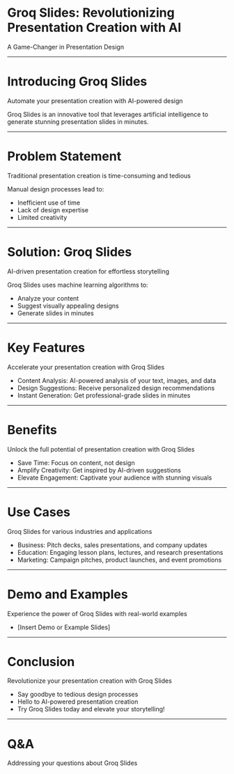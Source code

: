 # Groq Slides: Revolutionizing Presentation Creation with AI

A Game-Changer in Presentation Design

---

# Introducing Groq Slides

Automate your presentation creation with AI-powered design

Groq Slides is an innovative tool that leverages artificial intelligence to generate stunning presentation slides in minutes.

---

# Problem Statement

Traditional presentation creation is time-consuming and tedious

Manual design processes lead to:

* Inefficient use of time
* Lack of design expertise
* Limited creativity

---

# Solution: Groq Slides

AI-driven presentation creation for effortless storytelling

Groq Slides uses machine learning algorithms to:

* Analyze your content
* Suggest visually appealing designs
* Generate slides in minutes

---

# Key Features

Accelerate your presentation creation with Groq Slides

* Content Analysis: AI-powered analysis of your text, images, and data
* Design Suggestions: Receive personalized design recommendations
* Instant Generation: Get professional-grade slides in minutes

---

# Benefits

Unlock the full potential of presentation creation with Groq Slides

* Save Time: Focus on content, not design
* Amplify Creativity: Get inspired by AI-driven suggestions
* Elevate Engagement: Captivate your audience with stunning visuals

---

# Use Cases

Groq Slides for various industries and applications

* Business: Pitch decks, sales presentations, and company updates
* Education: Engaging lesson plans, lectures, and research presentations
* Marketing: Campaign pitches, product launches, and event promotions

---

# Demo and Examples

Experience the power of Groq Slides with real-world examples

* [Insert Demo or Example Slides]

---

# Conclusion

Revolutionize your presentation creation with Groq Slides

* Say goodbye to tedious design processes
* Hello to AI-powered presentation creation
* Try Groq Slides today and elevate your storytelling!

---

# Q&A

Addressing your questions about Groq Slides